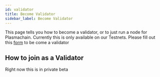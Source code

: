 ```yaml
---
id: validator
title: Become Validator
sidebar_label: Become Validator
---
```

This page tells you how to become a validator, or to just run a node for Plasmachain. Currently this is only available on our Testnets. Please fill out this [form](http://bit.ly/Loom_Validator_Form) to be come a validator

## How to join as a Validator

Right now this is in private beta